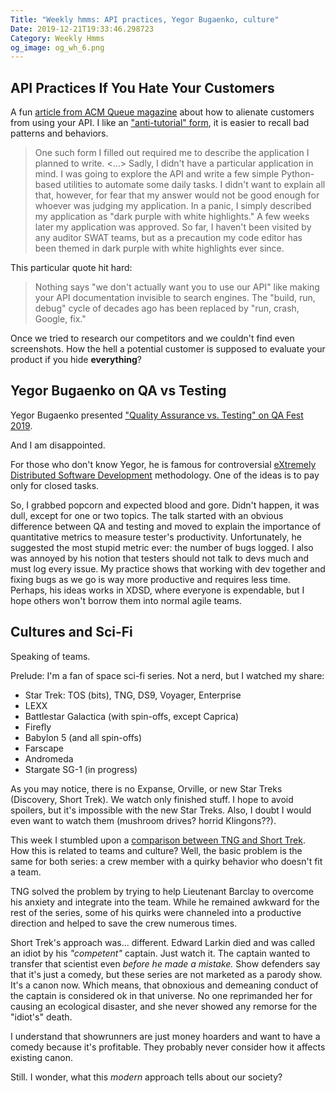 ```yaml
---
Title: "Weekly hmms: API practices, Yegor Bugaenko, culture"
Date: 2019-12-21T19:33:46.298723
Category: Weekly Hmms
og_image: og_wh_6.png
---
```


## API Practices If You Hate Your Customers
A fun [article from ACM Queue magazine](https://queue.acm.org/detail.cfm?ref=rss&id=3375635) about how to alienate
customers from using your API. I like an ["anti-tutorial" form](https://www.aviskase.com/articles/2019/09/02/your-api-is-your-public-image/), 
it is easier to recall bad patterns and behaviors.


> One such form I filled out required me to describe the application I planned to write. <...>
> Sadly, I didn't have a particular application in mind. I was going to explore the API and write a few simple 
> Python-based utilities to automate some daily tasks. I didn't want to explain all that, however, for fear that 
> my answer would not be good enough for whoever was judging my application. 
> In a panic, I simply described my application as "dark purple with white highlights." 
> A few weeks later my application was approved. So far, I haven't been visited by any auditor SWAT teams, 
> but as a precaution my code editor has been themed in dark purple with white highlights ever since.

This particular quote hit hard:

> Nothing says "we don't actually want you to use our API" like making your API documentation invisible 
> to search engines. The "build, run, debug" cycle of decades ago has been replaced by "run, crash, Google, fix."

Once we tried to research our competitors and we couldn't find even screenshots. How the hell 
a potential customer is supposed to evaluate your product if you hide **everything**?


## Yegor Bugaenko on QA vs Testing

Yegor Bugaenko presented ["Quality Assurance vs. Testing" on QA Fest 2019](https://www.youtube.com/watch?v=jZitXMQaXvE).

And I am disappointed. 

For those who don't know Yegor, he is famous for controversial [eXtremely Distributed Software Development](https://www.xdsd.org/) 
methodology. One of the ideas is to pay only for closed tasks.

So, I grabbed popcorn and expected blood and gore. Didn't happen, it was dull, except for one or two topics.
The talk started with an obvious difference between QA and testing and moved to explain the importance of 
quantitative metrics to measure tester's productivity. Unfortunately, he suggested the most stupid metric ever: the 
number of bugs logged. I also was annoyed by his notion that testers should not talk to devs much and must log every issue. 
My practice shows that working with dev together and fixing bugs as we go is way more productive and requires less time. 
Perhaps, his ideas works in XDSD, where everyone is expendable, but I hope others won't borrow them into normal agile teams.

## Cultures and Sci-Fi

Speaking of teams.

Prelude: I'm a fan of space sci-fi series. Not a nerd, but I watched my share:

- Star Trek: TOS (bits), TNG, DS9, Voyager, Enterprise
- LEXX
- Battlestar Galactica (with spin-offs, except Caprica)
- Firefly
- Babylon 5 (and all spin-offs)
- Farscape
- Andromeda
- Stargate SG-1 (in progress)

As you may notice, there is no Expanse, Orville, or new Star Treks (Discovery, Short Trek). We watch only
finished stuff. I hope to avoid spoilers, but it's impossible with the new Star Treks. Also, I doubt I would even
want to watch them (mushroom drives? horrid Klingons??).

This week I stumbled upon a [comparison between TNG and Short Trek](https://www.youtube.com/watch?v=rnlxugk3Qb0). 
How this is related to teams and culture? Well, the basic problem is the same for both series: a crew member with a quirky 
behavior who doesn't fit a team.


TNG solved the problem by trying to help Lieutenant Barclay to overcome his anxiety and integrate into the team. 
While he remained awkward for the rest of the series, some of his quirks were channeled into a productive direction and
helped to save the crew numerous times.

Short Trek's approach was... different. Edward Larkin died and was called an idiot by his _"competent"_ captain. 
Just watch it. The captain wanted to transfer that scientist even _before he made a mistake._ Show defenders say that 
it's just a comedy, but these series are not marketed as a parody show.  It's a canon now. Which means, 
that obnoxious and demeaning conduct of the captain is considered ok in that universe. No one reprimanded her for
causing an ecological disaster, and she never showed any remorse for the "idiot's" death. 

I understand that showrunners are just money hoarders and want to have a comedy because it's profitable. They 
probably never consider how it affects existing canon. 

Still. I wonder, what this _modern_ approach tells about our society? 
